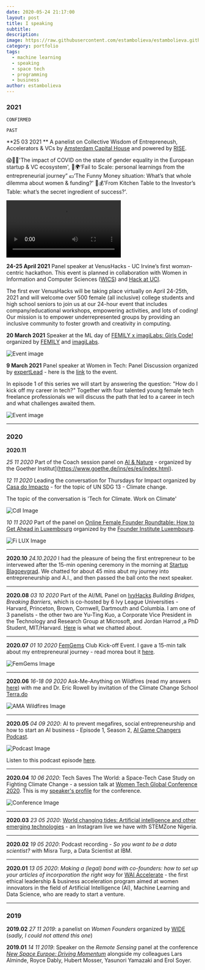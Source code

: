 ```yaml
---
date: 2020-05-24 21:17:00
layout: post
title: I speaking
subtitle:
description: 
image: https://raw.githubusercontent.com/estambolieva/estambolieva.github.io/master/assets/img/uploads/I_speaking/Katia_New_Space.png
category: portfolio
tags:
  - machine learning
  - speaking
  - space tech
  - programming
  - business
author: estambolieva
---
```



### 2021

`CONFIRMED`


`PAST`

**25 03 2021 ** A panelist on Collective Wisdom of Entrepreneush, Accelerators & VCs by [Amsterdam Capital House](https://www.amsterdamcapitalhouse.co/) and powered by [RISE]().

😱💃🏽'The impact of COVID on the state of gender equality in the European startup & VC ecosystem',
🦄🌍‘Fail to Scale: personal learnings from the entrepreneurial journey”
💶‘The Funny Money situation: What’s that whole dilemma about women & funding?'
🍳💰'From Kitchen Table to the Investor’s Table: what’s the secret ingredient of success?'.

![MP4 promo video](https://github.com/estambolieva/estambolieva.github.io/raw/master/assets/gif/Talk_Amesterdam_Capital_house.mp4)


**24-25 April 2021** Panel speaker at VenusHacks - UC Irvine’s first womxn-centric hackathon. This event is planned in collaboration with Women in Information and Computer Sciences ([WICS](https://wics.ics.uci.edu/)) and [Hack at UCI](https://hack.ics.uci.edu/).

The first ever VenusHacks will be taking place virtually on April 24-25th, 2021 and will welcome over 500 female (all inclusive) college students and high school seniors to join us at our 24-hour event that includes company/educational workshops, empowering activities, and lots of coding! Our mission is to empower underrepresented groups by providing an inclusive community to foster growth and creativity in computing. 


**20 March 2021** Speaker at the ML day of [FEMILY x imagiLabs: Girls Code!](https://www.femilysf.com/girls-code-fest) organized by [FEMILY](https://www.instagram.com/femilysf/) and [imagiLabs](https://imagilabs.com/).

![Event image](https://raw.githubusercontent.com/estambolieva/estambolieva.github.io/master/assets/img/uploads/Femily_Kat_Stam.png)



**9 March 2021** Panel speaker at Women in Tech: Panel Discussion organized by [expertLead](https://expertlead.com/) - here is the [link](https://landing.expertlead.com/en/women_in_tech/career_start) to the event. 

In episode 1 of this series we will start by answering the question: "How do I kick off my career in tech?" Together with four talented young female tech freelance professionals we will discuss the path that led to a career in tech and what challenges awaited them. 

![Event image](https://raw.githubusercontent.com/estambolieva/estambolieva.github.io/master/assets/img/uploads/expertLead.png)

---


### 2020

**2020.11** 


*25 11 2020* Part of the Coach session panel on [AI & Nature](https://www.goethe.de/prj/one/en/gea/for/cle.cfm?event_id=22024225) - organized by the Goether Institut](https://www.goethe.de/ins/es/es/index.html).


*12 11 2020* Leading the conversation for Thursdays for Impact organized by [Casa do Impacto](https://casadoimpacto.scml.pt/) - for the topic of UN SDG 13 - Climate change.

The topic of the conversation is 'Tech for Climate. Work on Climate'

![CdI Image](https://raw.githubusercontent.com/estambolieva/estambolieva.github.io/master/assets/img/uploads/twi_fb_ninaspace_november.png)

*10 11 2020* Part of the panel on [Online Female Founder Roundtable: How to Get Ahead in Luxembourg](https://fi.co/event/online-female-founder-roundtable-how-to-get-ahead-in-luxembourg-luxembourg-virtual-fall-2020) organized by the [Founder Institute Luxembourg](https://fi.co/).

![Fi LUX Image](https://raw.githubusercontent.com/estambolieva/estambolieva.github.io/master/assets/img/uploads/fi_lux_2020_11.jpeg)

---

**2020.10** *24.10.2020* I had the pleasure of being the first entrepreneur to be intervewed after the 15-min opening ceremony in the morning at [Startup Blagoevgrad](https://startupatblagoevgrad.org/). We chatted for about 45 mins abut my journey into entrepreneurship and A.I., and then passed the ball onto the next speaker.

---

**2020.08** *03 10 2020* Part of the AI/ML Panel on [IvyHacks](https://ivyhacks.com/) *Building Bridges, Breaking Barriers*, which is co-hosted by 6 Ivy League Universities - Harvard, Princeton, Brown, Cornwell, Dartmouth and Columbia. I am one of 3 panelists - the other two are Yu-Ting Kuo, a Corporate Vice President in the Technology and Research Group at Microsoft, and Jordan Harrod ,a PhD Student, MIT/Harvard. [Here]() is what we chatted about.

--- 


**2020.07** *01 10 2020* [FemGems](https://www.femgems.club/) Club Kick-off Event. I gave a 15-min talk about my entrepreneural journey - read morea bout it [here](http://katstam.com/on-entrepreneurship/).

![FemGems Image](https://raw.githubusercontent.com/estambolieva/estambolieva.github.io/master/assets/img/uploads/2020_10_Femgem_Opening.jpeg)

--- 


**2020.06** *16-18 09 2020* Ask-Me-Anything on Wildfires (read my answers [here](http://katstam.com/ask-me-anything-wildfires/)) with me and Dr. Eric Rowell by invitation of the Climate Change School [Terra.do](https://www.terra.do/)

![AMA Wildfires Image](https://github.com/estambolieva/estambolieva.github.io/raw/master/assets/img/uploads/I_speaking/Terrado_AMA_wildfires.jpg)

--- 


**2020.05** *04 09 2020*: AI to prevent megafires, social entrepreneurship and how to start an AI business - Episode 1, Season 2, [AI Game Changers Podcast](http://www.buzzsprout.com/1064803).

![Podcast Image](https://github.com/estambolieva/estambolieva.github.io/raw/master/assets/img/uploads/I_speaking/AI_game_changers.jpeg)

Listen to this podcast episode [here](https://www.buzzsprout.com/1064803/5292717-ai-game-changers-s2-ekaterina-stambolieva-nina-space).	

--- 


**2020.04** *10 06 2020*: Tech Saves The World: a Space-Tech Case Study on Fighting Climate Change - a session talk at [Women Tech Global Conference 2020](https://www.womentech.net/women-tech-conference). This is my [speaker's profile](https://www.womentech.net/speaker/Ekaterina/Stambolieva) for the conference.

![Conference Image](https://github.com/estambolieva/estambolieva.github.io/raw/master/assets/img/uploads/I_speaking/WTGC_2020.png)


--- 


**2020.03** *23 05 2020*: [World changing tides: Artificial intelligence and other emerging technologies](http://katstam.com/emerging-technologies/) - an Instagram live we have with STEMZone Nigeria.

--- 


**2020.02** *19 05 2020*: Podcast recording - *So you want to be a data scientist?* with Misra Turp, a Data Scientist at IBM.  

--- 


**2020.01** *13 05 2020*: *Making a (legal) bond with co-founders: how to set up your articles of incorporation the right way* for [WAI Accelerate](https://www.womeninai.co/waiaccelerate) - the first ethical leadership & business acceleration program aimed at women innovators in the field of Artificial Intelligence (AI), Machine Learning and Data Science, who are ready to start a venture.


---

### 2019


**2019.02** *27 11 2019*: a panelist on *Women Founders* organized by [WIDE](https://wide.lu/event/women-founders/) (*sadly, I could not attend this one*)

**2019.01** *14 11 2019*: Speaker on the *Remote Sensing* panel at the conference [*New Space Eurpoe: Driving Momentum*](http://2019.newspace-europe.lu/) alongside my colleagues Lars Alminde, Royce Dably, Hubert Mosser, Yasunori Yamazaki and Erol Soyer.